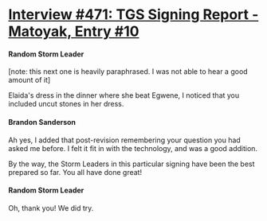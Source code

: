 # [Interview #471: TGS Signing Report - Matoyak, Entry #10](https://www.theoryland.com/intvmain.php?i=471#10)

#### Random Storm Leader

[note: this next one is heavily paraphrased. I was not able to hear a good amount of it]
  
Elaida's dress in the dinner where she beat Egwene, I noticed that you included uncut
stones in her dress.

#### Brandon Sanderson

Ah yes, I added that post-revision remembering your question you had asked me before. I felt it fit in with the technology, and was a good addition.

By the way, the Storm Leaders in this particular signing have been the best prepared so far. You all have done great!

#### Random Storm Leader

Oh, thank you! We did try.

